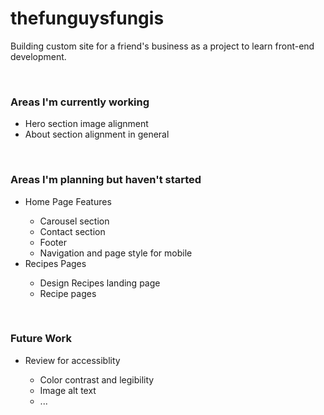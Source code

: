 # thefunguysfungis

<p>Building custom site for a friend's business as a project to learn front-end development.</p>
<br>
<h3>Areas I'm currently working</h3>
<ul>
<li>Hero section image alignment</li>
<li>About section alignment in general</li>
</ul>
<br>
<h3>Areas I'm planning but haven't started</h3>
<ul>
<li>Home Page Features</li>
<ul>
<li>Carousel section</li>
<li>Contact section</li>
<li>Footer</li>
<li>Navigation and page style for mobile</li>
</ul>
<li>Recipes Pages</li>
<ul>
<li>Design Recipes landing page</li>
<li>Recipe pages</li>
</ul>
</ul>
<br>
<h3>Future Work</h3>
<ul>
<li>Review for accessiblity</li>
<ul>
<li>Color contrast and legibility</li>
<li>Image alt text</li>
<li>...</li>
</ul>
</ul>